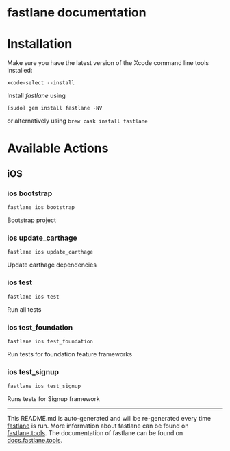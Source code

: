 fastlane documentation
================
# Installation

Make sure you have the latest version of the Xcode command line tools installed:

```
xcode-select --install
```

Install _fastlane_ using
```
[sudo] gem install fastlane -NV
```
or alternatively using `brew cask install fastlane`

# Available Actions
## iOS
### ios bootstrap
```
fastlane ios bootstrap
```
Bootstrap project
### ios update_carthage
```
fastlane ios update_carthage
```
Update carthage dependencies
### ios test
```
fastlane ios test
```
Run all tests
### ios test_foundation
```
fastlane ios test_foundation
```
Run tests for foundation feature frameworks
### ios test_signup
```
fastlane ios test_signup
```
Runs tests for Signup framework

----

This README.md is auto-generated and will be re-generated every time [fastlane](https://fastlane.tools) is run.
More information about fastlane can be found on [fastlane.tools](https://fastlane.tools).
The documentation of fastlane can be found on [docs.fastlane.tools](https://docs.fastlane.tools).
